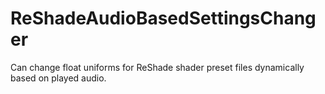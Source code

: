 # ReShadeAudioBasedSettingsChanger
Can change float uniforms for ReShade shader preset files dynamically based on played audio.
